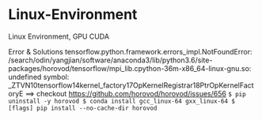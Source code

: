 # Linux-Environment
Linux Environment, GPU CUDA

Error & Solutions
tensorflow.python.framework.errors_impl.NotFoundError: /search/odin/yangjian/software/anaconda3/lib/python3.6/site-packages/horovod/tensorflow/mpi_lib.cpython-36m-x86_64-linux-gnu.so: undefined symbol: _ZTVN10tensorflow14kernel_factory17OpKernelRegistrar18PtrOpKernelFactoryE
==> checkout https://github.com/horovod/horovod/issues/656 
`
$ pip uninstall -y horovod
$ conda install gcc_linux-64 gxx_linux-64
$ [flags] pip install --no-cache-dir horovod
`
